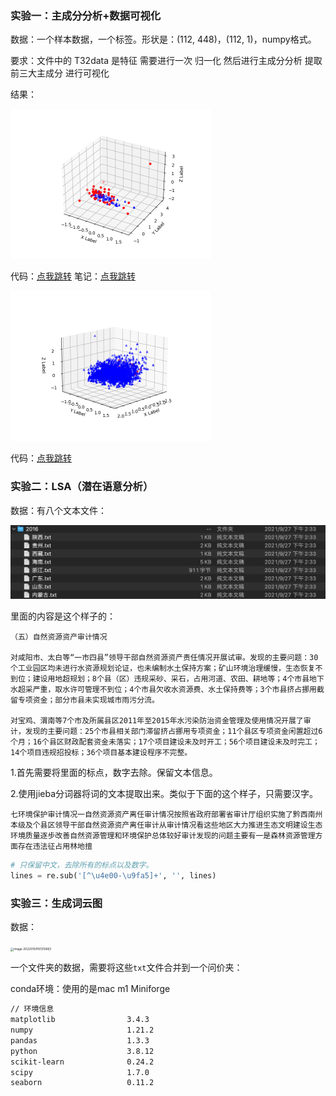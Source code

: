 ### 实验一：主成分分析+数据可视化

数据：一个样本数据，一个标签。形状是：(112, 448)，(112, 1)，numpy格式。

要求：文件中的  T32data   是特征   需要进行一次  归一化   然后进行主成分分析  提取前三大主成分   进行可视化

结果：

<img src="https://github.com/dlagez/bigdata/blob/master/README.assets/image-20210923135846213.png?raw=true" alt="image-20210923135846213.png" style="zoom:50%;" />

代码：[点我跳转](https://github.com/dlagez/bigdata/blob/master/demo1_analysis_plt/demo1_analysis_plt.py)    笔记：[点我跳转](https://github.com/dlagez/java-note-mac/blob/master/python/%E5%B0%8F%E5%AE%9E%E9%AA%8C/1.%E4%B8%BB%E6%88%90%E5%88%86%E5%88%86%E6%9E%90%26%E7%94%BB%E5%9B%BE.md)

<img src="https://github.com/dlagez/bigdata/blob/master/README.assets/image-20210923161628631.png?raw=true" alt="image-20210923161628631.png" style="zoom:50%;" />

代码：[点我跳转](https://github.com/dlagez/bigdata/blob/master/demo1_analysis_plt/demo2_analysis_plt.py)

### 实验二：LSA（潜在语意分析）

数据：有八个文本文件：

<img src="https://github.com/dlagez/bigdata/blob/master/README.assets/image-20211008125300926.png?raw=true" alt="image-20211008125300926.png" style="zoom:67%;" />

里面的内容是这个样子的：

```
（五）自然资源资产审计情况

对咸阳市、太白等“一市四县”领导干部自然资源资产责任情况开展试审。发现的主要问题：30个工业园区均未进行水资源规划论证，也未编制水土保持方案；矿山环境治理缓慢，生态恢复不到位；建设用地超规划；8个县（区）违规采砂、采石，占用河道、农田、耕地等；4个市县地下水超采严重，取水许可管理不到位；4个市县欠收水资源费、水土保持费等；3个市县挤占挪用截留专项资金；部分市县未实现城市雨污分流。

对宝鸡、渭南等7个市及所属县区2011年至2015年水污染防治资金管理及使用情况开展了审计，发现的主要问题：25个市县相关部门滞留挤占挪用专项资金；11个县区专项资金闲置超过6个月；16个县区财政配套资金未落实；17个项目建设未及时开工；56个项目建设未及时完工；14个项目违规招投标；36个项目基本建设程序不完整。
```

1.首先需要将里面的标点，数字去除。保留文本信息。

2.使用jieba分词器将词的文本提取出来。类似于下面的这个样子，只需要汉字。

```
七环境保护审计情况一自然资源资产离任审计情况按照省政府部署省审计厅组织实施了黔西南州本级及个县区领导干部自然资源资产离任审计从审计情况看这些地区大力推进生态文明建设生态环境质量逐步改善自然资源管理和环境保护总体较好审计发现的问题主要有一是森林资源管理方面存在违法征占用林地擅
```

```python
# 只保留中文，去除所有的标点以及数字。
lines = re.sub('[^\u4e00-\u9fa5]+', '', lines)
```



### 实验三：生成词云图

数据：

<img src="https://cdn.jsdelivr.net/gh/dlagez/img@master/image-20220104191310663.png" alt="image-20220104191310663" style="zoom: 33%;" />

一个文件夹的数据，需要将这些`txt`文件合并到一个问价夹：



conda环境：使用的是mac m1 Miniforge

```bash
// 环境信息
matplotlib                3.4.3
numpy                     1.21.2
pandas                    1.3.3           
python                    3.8.12          
scikit-learn              0.24.2           
scipy                     1.7.0            
seaborn                   0.11.2            
```






